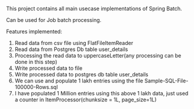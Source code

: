 This project contains all main usecase implementations of Spring Batch.

Can be used for Job batch processing.

Features implemented:
1. Read data from csv file using FlatFileItemReader
2. Read data from Postgres Db table user_details
3. Processing the read data to uppercaseLetter(any processing can be done in this step)
4. Write processed data to file
5. Write processed data to postgres db table user_details
6. We can use and populate 1 lakh entries using the file Sample-SQL-File-100000-Rows.sql
7. I have populated 1 Million entries using this above 1 lakh data, just used a counter in ItemProcessor(chunksize = 1L, page_size=1L) 